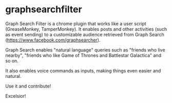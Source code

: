graphsearchfilter
=================
Graph Search Filter is a chrome plugin that works like a user script (GreaseMonkey, TamperMonkey).
It enables posts and other activities (such as event sending) to a customizable audience retrieved from Graph Search (https://www.facebook.com/graphsearcher).

Graph Search enables "natural language" queries such as "friends who live nearby", "friends who like Game of Thrones and Battlestar Galactica" and so on.

It also enables voice commands as inputs, making things even easier and natural.

Use it and contribute!

Excelsior!
